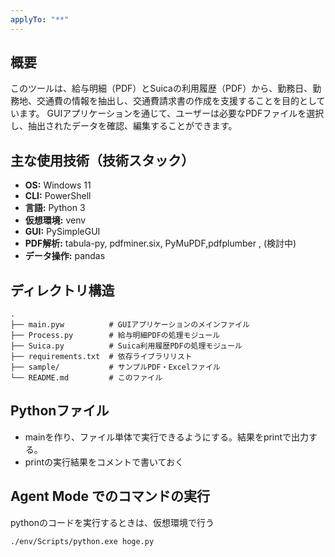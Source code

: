 ```yaml
---
applyTo: "**"
---
```


## 概要
このツールは、給与明細（PDF）とSuicaの利用履歴（PDF）から、勤務日、勤務地、交通費の情報を抽出し、交通費請求書の作成を支援することを目的としています。
GUIアプリケーションを通じて、ユーザーは必要なPDFファイルを選択し、抽出されたデータを確認、編集することができます。

## 主な使用技術（技術スタック）

- **OS:** Windows 11
- **CLI:** PowerShell
- **言語:** Python 3
- **仮想環境:** venv
- **GUI:** PySimpleGUI
- **PDF解析:** tabula-py, pdfminer.six, PyMuPDF,pdfplumber , (検討中)
- **データ操作:** pandas

## ディレクトリ構造

```
.
├── main.pyw          # GUIアプリケーションのメインファイル
├── Process.py        # 給与明細PDFの処理モジュール
├── Suica.py          # Suica利用履歴PDFの処理モジュール
├── requirements.txt  # 依存ライブラリリスト
├── sample/           # サンプルPDF・Excelファイル
└── README.md         # このファイル
```

## Pythonファイル
- mainを作り、ファイル単体で実行できるようにする。結果をprintで出力する。
- printの実行結果をコメントで書いておく

## Agent Mode でのコマンドの実行
pythonのコードを実行するときは、仮想環境で行う

```
./env/Scripts/python.exe hoge.py
```